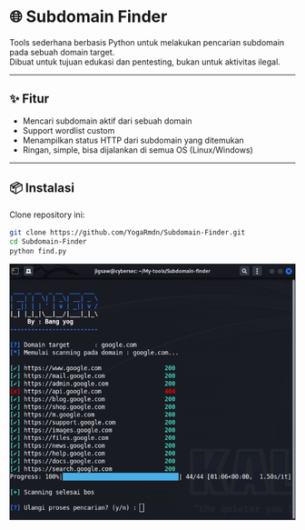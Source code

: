 # 🌐 Subdomain Finder

Tools sederhana berbasis Python untuk melakukan pencarian subdomain pada sebuah domain target.  
Dibuat untuk tujuan edukasi dan pentesting, bukan untuk aktivitas ilegal.  

---

## ✨ Fitur
- Mencari subdomain aktif dari sebuah domain
- Support wordlist custom
- Menampilkan status HTTP dari subdomain yang ditemukan
- Ringan, simple, bisa dijalankan di semua OS (Linux/Windows)

---

## 📦 Instalasi
Clone repository ini:

```bash
git clone https://github.com/YogaRmdn/Subdomain-Finder.git
cd Subdomain-Finder
python find.py
```

![Subdomain-finder](ss.png)
